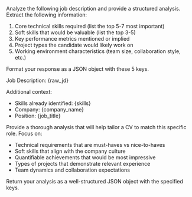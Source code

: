 Analyze the following job description and provide a structured analysis.
Extract the following information:

1. Core technical skills required (list the top 5-7 most important)
2. Soft skills that would be valuable (list the top 3-5)
3. Key performance metrics mentioned or implied
4. Project types the candidate would likely work on
5. Working environment characteristics (team size, collaboration style, etc.)

Format your response as a JSON object with these 5 keys.

Job Description:
{raw_jd}

Additional context:
- Skills already identified: {skills}
- Company: {company_name}
- Position: {job_title}

Provide a thorough analysis that will help tailor a CV to match this specific role. Focus on:
- Technical requirements that are must-haves vs nice-to-haves
- Soft skills that align with the company culture
- Quantifiable achievements that would be most impressive
- Types of projects that demonstrate relevant experience
- Team dynamics and collaboration expectations

Return your analysis as a well-structured JSON object with the specified keys.